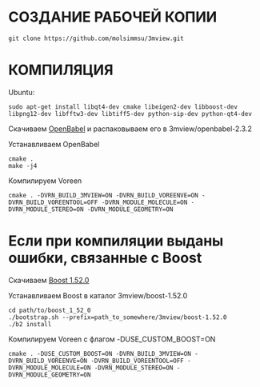 # СОЗДАНИЕ РАБОЧЕЙ КОПИИ
    git clone https://github.com/molsimmsu/3mview.git

# КОМПИЛЯЦИЯ

Ubuntu:

    sudo apt-get install libqt4-dev cmake libeigen2-dev libboost-dev libpng12-dev libfftw3-dev libtiff5-dev python-sip-dev python-qt4-dev

Скачиваем [OpenBabel](http://sourceforge.net/projects/openbabel/files/openbabel/2.3.2/openbabel-2.3.2.tar.gz/download) и распаковываем его в 3mview/openbabel-2.3.2
    
Устанавливаем OpenBabel

    cmake .
    make -j4

Компилируем Voreen

    cmake . -DVRN_BUILD_3MVIEW=ON -DVRN_BUILD_VOREENVE=ON -DVRN_BUILD_VOREENTOOL=OFF -DVRN_MODULE_MOLECULE=ON -DVRN_MODULE_STEREO=ON -DVRN_MODULE_GEOMETRY=ON
    
# Если при компиляции выданы ошибки, связанные с Boost

Скачиваем [Boost 1.52.0](http://sourceforge.net/projects/boost/files/boost/1.52.0/boost_1_52_0.tar.bz2/download)

Устанавливаем Boost в каталог 3mview/boost-1.52.0

    cd path/to/boost_1_52_0
    ./bootstrap.sh --prefix=path_to_somewhere/3mview/boost-1.52.0
    ./b2 install
    
Компилируем Voreen с флагом -DUSE_CUSTOM_BOOST=ON

    cmake . -DUSE_CUSTOM_BOOST=ON -DVRN_BUILD_3MVIEW=ON -DVRN_BUILD_VOREENVE=ON -DVRN_BUILD_VOREENTOOL=OFF -DVRN_MODULE_MOLECULE=ON -DVRN_MODULE_STEREO=ON -DVRN_MODULE_GEOMETRY=ON

